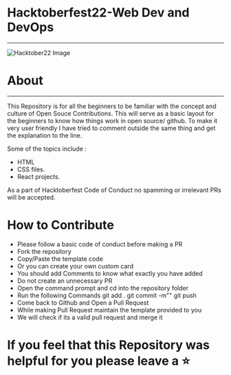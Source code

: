 # Hacktoberfest22-Web Dev and DevOps
<hr />
<img src='https://user-images.githubusercontent.com/59169706/193412019-192ab115-830b-40d1-8ed6-ee627e6661c4.png' alt="Hacktober22 Image" />

# About
<hr/>

This Repository is for all the beginners to be familiar with the concept and culture of Open Souce Contributions. This will serve as a basic layout for the beginners to know how things work in open source/ github.
To make it very user friendly I have tried to comment outside the same thing and get the explanation to the line.

Some of the topics include :

* HTML
* CSS files. 
* React projects.

As a part of Hacktoberfest Code of Conduct no spamming or irrelevant PRs will be accepted.


# How to Contribute
<ul>
<li>Please follow a basic code of conduct before making a PR</li>
<li>Fork the repository</li>
<li>Copy/Paste the template code</li>
<li>Or you can create your own custom card</li>
<li>You should add Comments to know what exactly you have added</li>
<li>Do not create an unnecessary PR</li>
<li>Open the command prompt and cd into the repository folder</li>
<li>Run the following Commands git add . git commit -m"" git push</li>
<li>Come back to Github and Open a Pull Request</li>
<li>While making Pull Request maintain the template provided to you</li>
<li>We will check if its a valid pull request and merge it</li>
</ul>

# If you feel that this Repository was helpful for you please leave a ⭐
